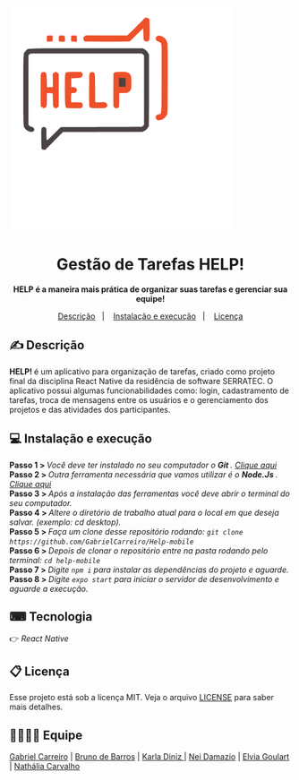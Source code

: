 <img src="./assets/logo.png" width="400">


<h1 align="center">Gestão de Tarefas HELP!</h1>
 <p align="center"> <strong> HELP é a maneira mais prática de organizar suas tarefas e gerenciar sua equipe!</strong></p>

<p align="center">
  <a href="#-descrição">Descrição</a>&nbsp;&nbsp;&nbsp;|&nbsp;&nbsp;&nbsp;
  <a href="#-instalação-e-execução">Instalação e execução</a>&nbsp;&nbsp;&nbsp;|&nbsp;&nbsp;&nbsp;
  <a href="#memo-licença">Licença</a>
</p>

## ✍ Descrição

<strong> HELP! </strong> é um aplicativo para organização de tarefas, criado como projeto final da disciplina React Native da residência de software SERRATEC. O aplicativo possui algumas funcionabilidades como: login, cadastramento de tarefas, troca de mensagens entre os usuários e o gerenciamento dos projetos e das atividades dos participantes. 


 ## 💻 Instalação e execução
 
<strong> Passo 1 > </strong> <i> Você deve ter instalado no seu computador o <strong> Git  </strong>. <a href="https://git-scm.com/"> Clique aqui </a></i><br>
<strong> Passo 2 > </strong> <i> Outra ferramenta necessária que vamos utilizar é o <strong> Node.Js </strong>. <a href="https://nodejs.org/en/"> Clique aqui </a></i><br>
<strong> Passo 3 > </strong> <i> Após a instalação das ferramentas você deve abrir o terminal do seu computador. </i><br>
<strong> Passo 4 > </strong> <i> Altere o diretório de trabalho atual para o local em que deseja salvar. (exemplo: cd desktop). </i><br>
<strong> Passo 5 > </strong> <i> Faça um clone desse repositório rodando: `git clone https://github.com/GabrielCarreiro/Help-mobile` </i><br>
<strong> Passo 6 > </strong> <i> Depois de clonar o repositório entre na pasta rodando pelo terminal: `cd help-mobile` </i><br>
<strong> Passo 7 > </strong> <i> Digite `npm i` para instalar as dependências do projeto e aguarde. </i><br>
<strong> Passo 8 > </strong> <i> Digite `expo start` para iniciar o servidor de desenvolvimento e aguarde a execução.</i><br>

## ⌨ Tecnologia 

👉<i> React Native </i><br/>

## 📋 Licença

Esse projeto está sob a licença MIT. Veja o arquivo [LICENSE](LICENSE.md) para saber mais detalhes.

## 👩‍💻👨‍💻 Equipe

<a href="https://github.com/GabrielCarreiro">Gabriel Carreiro</a> |
<a href="https://github.com/brunoBarGon"> Bruno de Barros</a> |
<a href="https://github.com/KARLA-DINIZ"> Karla Diniz </a> |
<a href="https://github.com/Neidamazio">Nei Damazio</a> |
<a href="https://github.com/elviamasiero"> Elvia Goulart </a> |
<a href="https://github.com/nath-cj"> Nathália Carvalho </a> 
